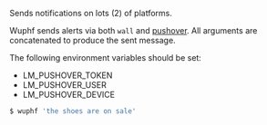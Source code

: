 Sends notifications on lots (2) of platforms.

Wuphf sends alerts via both `wall` and [pushover](https://pushover.net).  All
arguments are concatenated to produce the sent message.

The following environment variables should be set:

 * LM_PUSHOVER_TOKEN
 * LM_PUSHOVER_USER
 * LM_PUSHOVER_DEVICE

```bash
$ wuphf 'the shoes are on sale'
```
